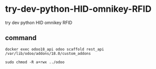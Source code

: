 # try-dev-python-HID-omnikey-RFID

try dev python HID omnikey RFID

## command

```console
docker exec odoo18_api odoo scaffold rest_api /var/lib/odoo/addons/18.0/custom_addons

sudo chmod -R a+rwx ../odoo
```
